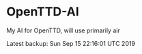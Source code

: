 # OpenTTD-AI
My AI for OpenTTD, will use primarily air

Latest backup: Sun Sep 15 22:16:01 UTC 2019
